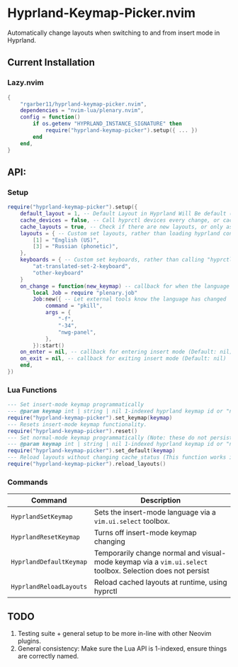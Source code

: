 # Hyprland-Keymap-Picker.nvim

Automatically change layouts when switching to and from insert mode in Hyprland.

## Current Installation

### Lazy.nvim

```lua
{
    "rgarber11/hyprland-keymap-picker.nvim",
    dependencies = "nvim-lua/plenary.nvim",
    config = function()
        if os.getenv "HYPRLAND_INSTANCE_SIGNATURE" then
            require("hyprland-keymap-picker").setup({ ... })
        end
    end,
}
```

## API:

### Setup

```lua
require("hyprland-keymap-picker").setup({
    default_layout = 1, -- Default Layout in Hyprland Will Be default (Default: 1)
    cache_devices = false, -- Call hyprctl devices every change, or cache keyboards (Default: false)
    cache_layouts = true, -- Check if there are new layouts, or only ask once (Note: This significantly slows things down) (Default: false)
    layouts = { -- Custom set layouts, rather than loading hyprland config. Note that the ordering relative to the config stil matters (not zero indexed here). (Default: Hyprland Config)
        [1] = "English (US)",
        [3] = "Russian (phonetic)",
    },
    keyboards = { -- Custom set keyboards, rather than calling "hyprctl devices". Note that the first keyboard is assumed to be the main board.
        "at-translated-set-2-keyboard",
        "other-keyboard"
    }
    on_change = function(new_keymap) -- callback for when the language is changed. (Default: nil)
        local Job = require "plenary.job"
        Job:new({ -- Let external tools know the language has changed
            command = "pkill",
            args = {
                "-f",
                "-34",
                "nwg-panel",
            },
        }):start()
    on_enter = nil, -- callback for entering insert mode (Default: nil)
    on_exit = nil, -- callback for exiting insert mode (Default: nil)
    end,
})
```

### Lua Functions

```lua
--- Set insert-mode keymap programmatically
--- @param keymap int | string | nil 1-indexed hyprland keymap id or "name" of keymap (as in hyprctl devices). If nil, then a selection menu will be used.
require("hyprland-keymap-picker").set_keymap(keymap)
--- Resets insert-mode keymap functionality.
require("hyprland-keymap-picker").reset()
--- Set normal-mode keymap programmatically (Note: these do not persist nvim instances. For that, change setup call)
--- @param keymap int | string | nil 1-indexed hyprland keymap id or "name" of keymap (as in hyprctl devices). If nil then a selection menu will be used
require("hyprland-keymap-picker").set_default(keymap)
--- Reload layouts without changing cache_status (This function works if layouts aren't cached, but only makes sense if they are)
require("hyprland-keymap-picker").reload_layouts()
```

### Commands

| Command                 | Description                                                                                                |
| ----------------------- | ---------------------------------------------------------------------------------------------------------- |
| `HyprlandSetKeymap`     | Sets the insert-mode language via a `vim.ui.select` toolbox.                                               |
| `HyprlandResetKeymap`   | Turns off insert-mode keymap changing                                                                      |
| `HyprlandDefaultKeymap` | Temporarily change normal and visual-mode keymap via a `vim.ui.select` toolbox. Selection does not persist |
| `HyprlandReloadLayouts` | Reload cached layouts at runtime, using hyprctl                                                            |

## TODO

1. Testing suite + general setup to be more in-line with other Neovim plugins.
2. General consistency: Make sure the Lua API is 1-indexed, ensure things are correctly named.
